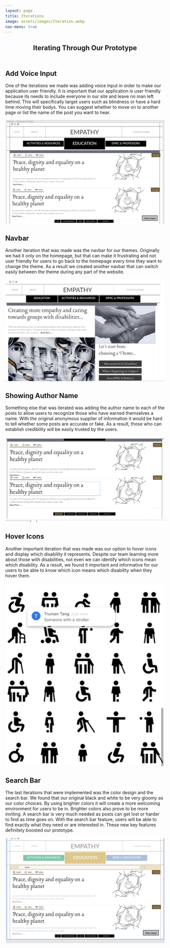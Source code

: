 ```yaml
---
layout: page
title: Iterations
image: assets/images/Iteration.webp
nav-menu: true
---
```


<!-- Main -->
<div id="main" class="alt">

<!-- One -->
<section id="one">
	<div class="inner">
		<header class="major">
			<h1>Iterating Through Our Prototype</h1>
		</header>

<!-- Content -->	
<div class="row">
	<div class="6u 12u$(small)">
		<h2 id="content">Add Voice Input</h2>
		<p>One of the iterations we made was adding voice input in order to make our application user friendly. It is important that our application is user friendly because its needs to include everyone in our site and leave no man left behind. This will specifically target users such as blindness or have a hard time moving their bodys. You can suggest whether to move on to another page or list the name of the post you want to hear.</p>
	</div>
	<div class="6u$ 12u$(small)">
		<img src="assets/images/trumen/trumen-1.png">
	</div>
</div>
		
<div class="row">
	<div class="6u 12u$(small)">
		<h2 id="content">Navbar</h2>
		<p>Another iteration that was made was the navbar for our themes. Originally we had it only on the homepage, but that can make it frustrating and not user friendly for users to go back to the homepage every time they want to change the theme. As a result we created another navbar that can switch easily between the theme during any part of the website.</p>
	</div>
	<div class="6u$ 12u$(small)">
		<img src="assets/images/trumen/trumen-2.png">
	</div>
</div>
		
<div class="row">
	<div class="6u 12u$(small)">
		<h2 id="content">Showing Author Name</h2>
		<p>Something else that was iterated was adding the author name to each of the posts to allow users to recognize those who have earned themselves a name. With the original anonymous supplier of information it would be hard to tell whether some posts are accurate or fake. As a result, those who can establish credibility will be easily trusted by the users.</p>
	</div>
	<div class="6u$ 12u$(small)">
		<img src="assets/images/trumen/trumen-3.png">
	</div>
</div>
		
<div class="row">
	<div class="6u 12u$(small)">
		<h2 id="content">Hover Icons</h2>
		<p>Another important iteration that was made was our option to hover icons and display which disability it represents. Despite our  team learning more about those with disabilities, not even we can identify which icons mean which disability. As a result, we found it important and informative for our users to be able to know which icon means which disability when they hover them.</p>
	</div>
	<div class="6u$ 12u$(small)">
		<img src="assets/images/trumen/trumen-4.png">
	</div>
</div>
		
<div class="row">
	<div class="6u 12u$(small)">
		<h2 id="content">Search Bar</h2>
		<p>The last iterations that were implemented was the color design and the search bar. We found that our original black and white to be very gloomy as our color choices. By using brighter colors it will create a more welcoming environment for users to be in. Brighter colors also prove to be more inviting. A search bar is very much needed as posts can get lost or harder to find as time goes on. With the search bar feature, users will be able to find exactly what they need or are interested in. These new key features definitely boosted our prototype.</p>
	</div>
	<div class="6u$ 12u$(small)">
		<img src="assets/images/trumen/trumen-5.png">
	</div>
</div>
		
</div>
</section>

</div>
